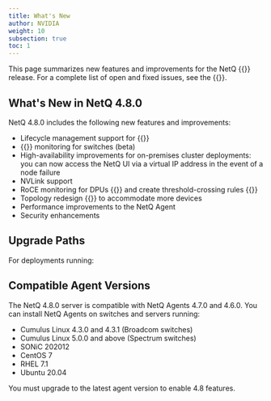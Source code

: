 ```yaml
---
title: What's New
author: NVIDIA
weight: 10
subsection: true
toc: 1
---
```


This page summarizes new features and improvements for the NetQ {{<version>}} release. For a complete list of open and fixed issues, see the {{<link title="NVIDIA NetQ 4.8 Release Notes" text="release notes">}}.

<!-- vale off -->
## What's New in NetQ 4.8.0
<!-- vale on -->
NetQ 4.8.0 includes the following new features and improvements:

- Lifecycle management support for {{<link url="Lifecycle-Management/#lcm-support-and-in-band-management" text="in-band deployments">}}
- {{<link title="Adaptive Routing" text="Adaptive routing">}} monitoring for switches (beta)
- High-availability improvements for on-premises cluster deployments: you can now access the NetQ UI via a virtual IP address in the event of a node failure 
- NVLink support
- RoCE monitoring for DPUs {{<link title="RoCE">}} and create threshold-crossing rules {{<link title="Threshold-Crossing Events Reference/#dpu-roce">}}
- Topology redesign {{<link title="Network Topology">}} to accommodate more devices
- Performance improvements to the NetQ Agent
- Security enhancements


## Upgrade Paths

For deployments running:


## Compatible Agent Versions

The NetQ 4.8.0 server is compatible with NetQ Agents 4.7.0 and 4.6.0. You can install NetQ Agents on switches and servers running:

- Cumulus Linux 4.3.0 and 4.3.1 (Broadcom switches)
- Cumulus Linux 5.0.0 and above (Spectrum switches)
- SONiC 202012
- CentOS 7
- RHEL 7.1
- Ubuntu 20.04

You must upgrade to the latest agent version to enable 4.8 features.
